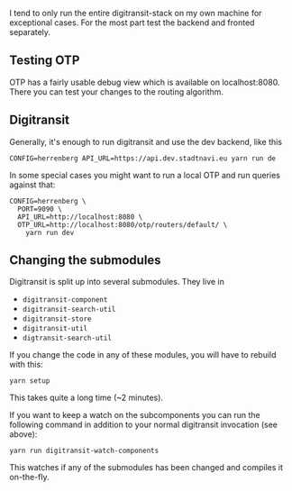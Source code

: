 I tend to only run the entire digitransit-stack on my own machine for exceptional cases. For the
most part test the backend and fronted separately.

## Testing OTP

OTP has a fairly usable debug view which is available on localhost:8080. There you can test your changes to the
routing algorithm.

## Digitransit

Generally, it's enough to run digitransit and use the dev backend, like this

```
CONFIG=herrenberg API_URL=https://api.dev.stadtnavi.eu yarn run de
```

In some special cases you might want to run a local OTP and run queries against that:

```
CONFIG=herrenberg \
  PORT=9090 \
  API_URL=http://localhost:8080 \
  OTP_URL=http://localhost:8080/otp/routers/default/ \
    yarn run dev
```

## Changing the submodules

Digitransit is split up into several submodules. They live in 

- `digitransit-component`
- `digitransit-search-util`
- `digitransit-store`
- `digitransit-util`
- `digtransit-search-util`

If you change the code in any of these modules, you will have to rebuild with this:

```
yarn setup
```

This takes quite a long time (~2 minutes).

If you want to keep a watch on the subcomponents you can run the following command in addition to your normal
digitransit invocation (see above):

```
yarn run digitransit-watch-components
```

This watches if any of the submodules has been changed and compiles it on-the-fly.
